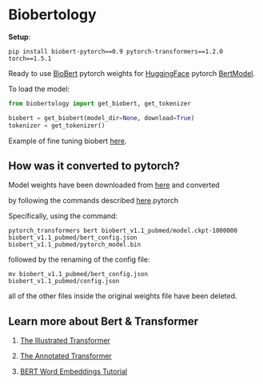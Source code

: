 # Biobertology

**Setup**:

```
pip install biobert-pytorch==0.9 pytorch-transformers==1.2.0 torch==1.5.1
```

Ready to use [BioBert](https://arxiv.org/abs/1901.08746) pytorch weights for [HuggingFace](https://github.com/huggingface/transformers)
pytorch [BertModel](https://arxiv.org/abs/1810.04805).

To load the model:

```python
from biobertology import get_biobert, get_tokenizer

biobert = get_biobert(model_dir=None, download=True)
tokenizer = get_tokenizer()
```

Example of fine tuning biobert [here](https://github.com/MeRajat/SolvingAlmostAnythingWithBert/tree/master/biobert_ner).

## How was it converted to pytorch?

Model weights have been downloaded from [here](https://github.com/naver/biobert-pretrained/releases/tag/v1.1-pubmed) and converted

by following the commands described [here](https://github.com/huggingface/transformers/issues/457#issuecomment-518403170).pytorch

Specifically, using the command:

```
pytorch_transformers bert biobert_v1.1_pubmed/model.ckpt-1000000 biobert_v1.1_pubmed/bert_config.json biobert_v1.1_pubmed/pytorch_model.bin
```

followed by the renaming of the config file:

```
mv biobert_v1.1_pubmed/bert_config.json biobert_v1.1_pubmed/config.json
```

all of the other files inside the original weights file have been deleted.

## Learn more about Bert & Transformer

1. [The Illustrated Transformer](http://jalammar.github.io/illustrated-transformer/)

2. [The Annotated Transformer](http://nlp.seas.harvard.edu/2018/04/03/attention.html)

3. [BERT Word Embeddings Tutorial](https://mccormickml.com/2019/05/14/BERT-word-embeddings-tutorial/)